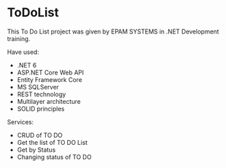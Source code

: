 # ToDoList

This To Do List project was given by EPAM SYSTEMS in .NET Development training.

Have used:
- .NET 6
- ASP.NET Core Web API
- Entity Framework Core
- MS SQLServer
- REST technology
- Multilayer architecture
- SOLID principles

Services:
- CRUD of TO DO
- Get the list of TO DO List
- Get by Status
- Changing status of TO DO

